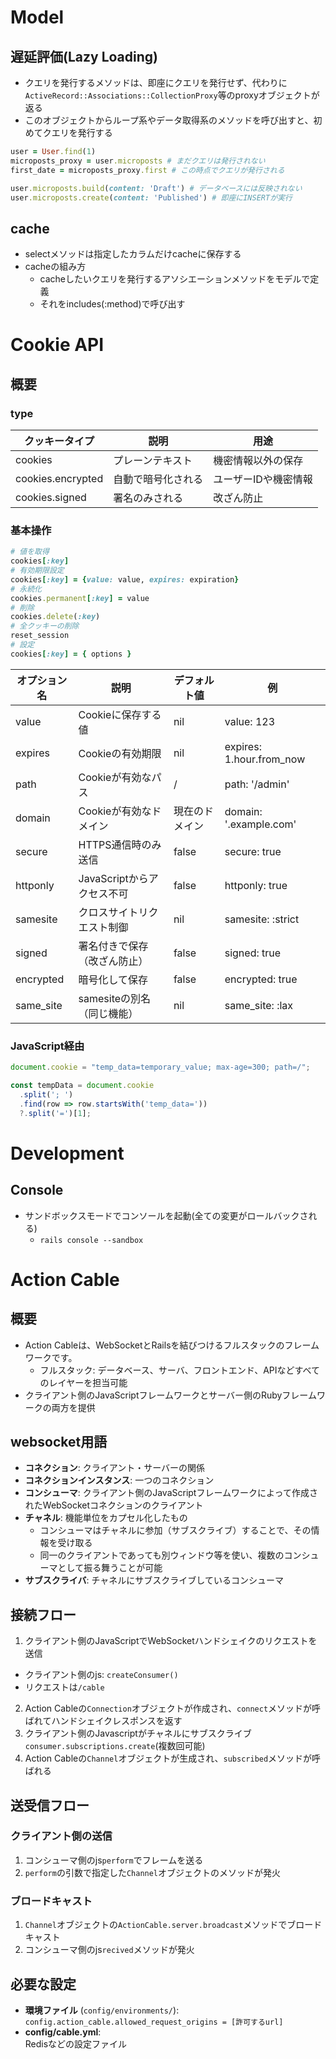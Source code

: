 # Model
## 遅延評価(Lazy Loading)
- クエリを発行するメソッドは、即座にクエリを発行せず、代わりに`ActiveRecord::Associations::CollectionProxy`等のproxyオブジェクトが返る
- このオブジェクトからループ系やデータ取得系のメソッドを呼び出すと、初めてクエリを発行する
```ruby
user = User.find(1)
microposts_proxy = user.microposts # まだクエリは発行されない
first_date = microposts_proxy.first # この時点でクエリが発行される

user.microposts.build(content: 'Draft') # データベースには反映されない
user.microposts.create(content: 'Published') # 即座にINSERTが実行
```
## cache
- selectメソッドは指定したカラムだけcacheに保存する
- cacheの組み方
  - cacheしたいクエリを発行するアソシエーションメソッドをモデルで定義
  - それをincludes(:method)で呼び出す

# Cookie API
## 概要
### type
| クッキータイプ       | 説明                          | 用途                                |
|------------------|-----------------------------|-----------------------------------|
| cookies          | プレーンテキスト                  | 機密情報以外の保存                        |
| cookies.encrypted | 自動で暗号化される                | ユーザーIDや機密情報                       |
| cookies.signed    | 署名のみされる                   | 改ざん防止                            |

### 基本操作
```ruby
# 値を取得
cookies[:key]
# 有効期限設定
cookies[:key] = {value: value, expires: expiration}
# 永続化
cookies.permanent[:key] = value
# 削除
cookies.delete(:key)
# 全クッキーの削除
reset_session
# 設定
cookies[:key] = { options }
```
| オプション名    | 説明                              | デフォルト値            | 例                                  |
|-------------|---------------------------------|-------------------|-----------------------------------|
| value      | Cookieに保存する値                    | nil               | value: 123                        |
| expires    | Cookieの有効期限                       | nil               | expires: 1.hour.from_now          |
| path       | Cookieが有効なパス                     | /                 | path: '/admin'                    |
| domain     | Cookieが有効なドメイン                   | 現在のドメイン           | domain: '.example.com'            |
| secure     | HTTPS通信時のみ送信                    | false             | secure: true                      |
| httponly   | JavaScriptからアクセス不可               | false             | httponly: true                    |
| samesite   | クロスサイトリクエスト制御                | nil               | samesite: :strict                 |
| signed     | 署名付きで保存（改ざん防止）              | false             | signed: true                      |
| encrypted  | 暗号化して保存                        | false             | encrypted: true                   |
| same_site  | samesiteの別名（同じ機能）               | nil               | same_site: :lax                   |

### JavaScript経由
```javascript
document.cookie = "temp_data=temporary_value; max-age=300; path=/";

const tempData = document.cookie
  .split('; ')
  .find(row => row.startsWith('temp_data='))
  ?.split('=')[1];
```


# Development
## Console
- サンドボックスモードでコンソールを起動(全ての変更がロールバックされる)
  - `rails console --sandbox`

# Action Cable

## 概要
- Action Cableは、WebSocketとRailsを結びつけるフルスタックのフレームワークです。  
  - フルスタック: データベース、サーバ、フロントエンド、APIなどすべてのレイヤーを担当可能  
- クライアント側のJavaScriptフレームワークとサーバー側のRubyフレームワークの両方を提供

## websocket用語
- **コネクション**: クライアント・サーバーの関係  
- **コネクションインスタンス**: 一つのコネクション  
- **コンシューマ**: クライアント側のJavaScriptフレームワークによって作成されたWebSocketコネクションのクライアント  
- **チャネル**: 機能単位をカプセル化したもの  
  - コンシューマはチャネルに参加（サブスクライブ）することで、その情報を受け取る  
  - 同一のクライアントであっても別ウィンドウ等を使い、複数のコンシューマとして振る舞うことが可能  
- **サブスクライバ**: チャネルにサブスクライブしているコンシューマ

## 接続フロー
1. クライアント側のJavaScriptでWebSocketハンドシェイクのリクエストを送信
  - クライアント側のjs: `createConsumer()`
  - リクエストは`/cable`
2. Action Cableの`Connection`オブジェクトが作成され、`connect`メソッドが呼ばれてハンドシェイクレスポンスを返す
3. クライアント側のJavascriptがチャネルにサブスクライブ`consumer.subscriptions.create`(複数回可能)
4. Action Cableの`Channel`オブジェクトが生成され、`subscribed`メソッドが呼ばれる

## 送受信フロー
### クライアント側の送信
1. コンシューマ側のjs`perform`でフレームを送る
2. `perform`の引数で指定した`Channel`オブジェクトのメソッドが発火
### ブロードキャスト
1. `Channel`オブジェクトの`ActionCable.server.broadcast`メソッドでブロードキャスト
2. コンシューマ側のjs`recived`メソッドが発火

## 必要な設定
- **環境ファイル** (`config/environments/`):  
  `config.action_cable.allowed_request_origins = [許可するurl]`
- **config/cable.yml**:  
  Redisなどの設定ファイル
